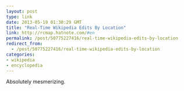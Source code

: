 ```yaml
---
layout: post
type: link
date: 2013-05-19 01:30:29 GMT
title: "Real-Time Wikipedia Edits By Location"
link: http://rcmap.hatnote.com/#en
permalink: /post/50775227416/real-time-wikipedia-edits-by-location
redirect_from: 
  - /post/50775227416/real-time-wikipedia-edits-by-location
categories:
- wikipedia
- encyclopedia
---
```

<p>Absolutely mesmerizing.</p>